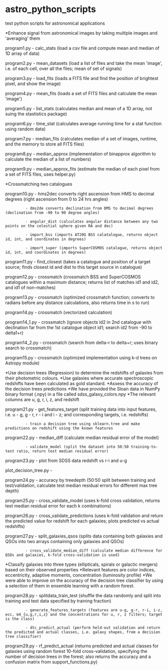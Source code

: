 # astro_python_scripts
test python scripts for astronomical applications

*Enhance signal from astronomical images by taking multiple images and 'averaging' them

program1.py - calc_stats (load a csv file and compute mean and median of 1D array of data)

program2.py - mean_datasets (load a list of files and take the mean 'image', i.e. of each cell, over all the files; mean of set of signals)

program3.py - load_fits (loads a FITS file and find the position of brightest pixel, and show the image)

program4.py - mean_fits (loads a set of FITS files and calculate the mean 'image')

program5.py - list_stats (calculates median and mean of a 1D array, not suing the stastistics package)

program6.py - time_stat (calculates average running time for a stat function using random data)

program7.py - median_fits (calculates median of a set of images, runtime, and the memory to store all FITS files)

program8.py - median_approx (implementation of binapprox algorithm to calculate the median of a list of numbers)

program9.py - median_approx_fits (estimate the median of each pixel from a set of FITS files, uses helper.py)

*Crossmatching two catalogues

program10.py 
             - hms2dec converts right ascension from HMS to decimal degrees (right ascension from 0 to 24 hrs angles)

             - dms2de converts declination from DMS to decimal degrees (declination from -90 to 90 degree angles)
             
             - angular_dist (calculates angular distance between any two points on the celestial sphere given RA and dec)
             
             - import_bss (imports AT20G BSS calatalogue, returns object id, int, and coordinates in degrees)
             
             - import_super (imports SuperCOSMOS catalogue, returns object id, int, and coordinates in degrees)
             
program11.py - find_closest (takes a catalogue and position of a target source; finds closest id and dist to this target source in catalogue)

program12.py - crossmatch (crossmatch BSS and SuperCOSMOS catalogues within a maximum distance; returns list of matches id1 and id2, and id1 of non-matches)

program13.py - crossmatch (optimized crossmatch function; converts to radians before any distance calculations, also returns time in s to run)

program14.py - crossmatch (vectorized calculation)

program14_1.py - crossmatch (ignore objects id2 in 2nd catalogue with declination far from the 1st catalogue object id1; search id2 from -90 to delta1+r)

program14_2.py - crossmatch (search from delta-r to delta+r; uses binary search to crossmatch)

program15.py - crossmatch (optimized implementation using k-d trees on Astropy module)

*Use decision trees (Regression) to determine the redshifts of galaxies from their photometric colours. 
*Use galaxies where accurate spectroscopic redshifts have been calculated as gold standard. 
*Assess the accuracy of the decision trees predictions
*We have provided the Sloan data in NumPy binary format (.npy) in a file called sdss_galaxy_colors.npy
*The relevant columns are u, g, r, i, z, and redshift

program21.py 
             - get_features_target (split training data into input features, i.e. u - g, g - r, r - i and i - z; and corresponding targets, i.e. redshifts)
             
             - train a decision tree using sklearn.tree and make predictions on redshift using the known features
             
program22.py 
             - median_diff (calculate median residual error of the model)
             
             - validate_model (split the dataset into 50:50 training-to-test ratio, return test median residual error)
              
program23.py - plot from SDSS data redshift vs r-i and u-g

plot_decision_tree.py - 

program24.py - accuracy by treedepth (50:50 split between training and test/validation, calculate test median residual errors for different max tree depth)

program25.py - cross_validate_model (uses k-fold cross validation, returns test median residual error for each k combinations)

program26.py - cross_validate_predictions (uses k-fold validation and return the predicted value for redshift for each galaxies; plots predicted vs actual redshifts)

program27.py 
             - split_galaxies_qsos (splits data containing both galaxies and QSOs into two arrays containing only galaxies and QSOs)
             
             - cross_validate_median_diff (calculate median difference for QSOs and galaxies, k-fold cross-validation is used)

*Classify galaxies into three types (ellipticals, spirals or galactic mergers) based on their observed properties
*Relevant features are color indices, eccentricity, adaptive moments, concentration (luminosity profile)
*We were able to improve on the accuracy of the decision tree classifier by using a selection of them in ensemble learning with a random forest.

program28.py 
             - splitdata_train_test (shuffle the data randomly and split into training and test data specified by training fraction)
             
             - generate_features_targets (features are u-g, g-r, r-i, i-z, ecc, m4_{u,g,r,i,z} and the concentrations for u, r, z filters; target is the class)
             
             - dtc_predict_actual (perform held-out validation and return the predicted and actual classes, i.e. galaxy shapes, from a decision tree classifier)
             
program29.py - rf_predict_actual (returns predicted and actual classes for galaxies using random forest 10-fold cross-validation,
               specifying the number of decision trees in the forest; also returns the accuracy and a confusion matrix from support_functions.py)
